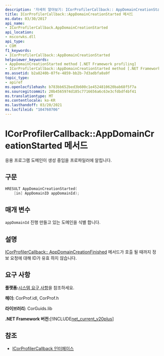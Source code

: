```yaml
---
description: '자세히 알아보기: ICorProfilerCallback:: AppDomainCreationStarted 메서드'
title: ICorProfilerCallback::AppDomainCreationStarted 메서드
ms.date: 03/30/2017
api_name:
- ICorProfilerCallback.AppDomainCreationStarted
api_location:
- mscorwks.dll
api_type:
- COM
f1_keywords:
- ICorProfilerCallback::AppDomainCreationStarted
helpviewer_keywords:
- AppDomainCreationStarted method [.NET Framework profiling]
- ICorProfilerCallback::AppDomainCreationStarted method [.NET Framework profiling]
ms.assetid: b2a8240b-07fe-4859-bb2b-7d3adbfa0a9f
topic_type:
- apiref
ms.openlocfilehash: b783bb652bed3b600c1e4524810620bab68f5f7a
ms.sourcegitcommit: 20b4565974d185c7716656a6c63e3cfdbdf4bf41
ms.translationtype: MT
ms.contentlocale: ko-KR
ms.lasthandoff: 03/20/2021
ms.locfileid: "104760706"
---
```

# <a name="icorprofilercallbackappdomaincreationstarted-method"></a>ICorProfilerCallback::AppDomainCreationStarted 메서드

응용 프로그램 도메인이 생성 중임을 프로파일러에 알립니다.  
  
## <a name="syntax"></a>구문  
  
```cpp  
HRESULT AppDomainCreationStarted(  
    [in] AppDomainID appDomainId);  
```  
  
## <a name="parameters"></a>매개 변수

`appDomainId` 진행 만들고 있는 도메인을 식별 합니다.
  
## <a name="remarks"></a>설명  

 [ICorProfilerCallback:: AppDomainCreationFinished](icorprofilercallback-appdomaincreationfinished-method.md) 메서드가 호출 될 때까지 정보 요청에 대해 ID가 유효 하지 않습니다.  
  
## <a name="requirements"></a>요구 사항  

 **플랫폼:**[시스템 요구 사항](../../get-started/system-requirements.md)을 참조하세요.  
  
 **헤더:** CorProf.idl, CorProf.h  
  
 **라이브러리:** CorGuids.lib  
  
 **.NET Framework 버전:**[!INCLUDE[net_current_v20plus](../../../../includes/net-current-v20plus-md.md)]  
  
## <a name="see-also"></a>참조

- [ICorProfilerCallback 인터페이스](icorprofilercallback-interface.md)
